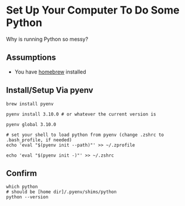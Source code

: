 # Set Up Your Computer To Do Some Python

Why is running Python so messy?

## Assumptions

* You have [homebrew]((https://brew.sh/)) installed

## Install/Setup Via pyenv

```
brew install pyenv

pyenv install 3.10.0 # or whatever the current version is

pyenv global 3.10.0

# set your shell to load python from pyenv (change .zshrc to .bash_profile, if needed)
echo 'eval "$(pyenv init --path)"' >> ~/.zprofile

echo 'eval "$(pyenv init -)"' >> ~/.zshrc
```

## Confirm
```
which python
# should be [home dir]/.pyenv/shims/python
python --version
```
